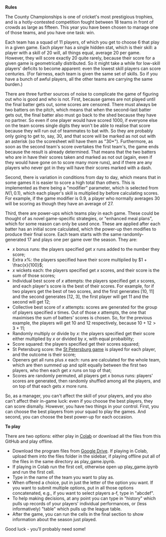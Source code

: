 **Rules**

The County Championships is one of cricket's most prestigious trophies, and is a hotly-contested competition fought between 18 teams in front of crowds as large as fifteen. This year you have been chosen to manage one of those teams, and you have one task: win. 

Each team has a squad of 11 players, of which you get to choose 6 that play in a given game. Each player has a single hidden stat, which is their skill: a player with a skill of 20 will, all things equal, average 20 per game. However, they will score exactly 20 quite rarely, because their score for a given game is geometrically distributed. So it might take a while for low-skill players' deficits to become apparent: even the lowest skill players can score centuries. (For fairness, each team is given the same set of skills. So if you have a bunch of awful players, all the other teams are carrying the same burden.)

There are three further sources of noise to complicate the game of figuring out who is good and who is not. First, because games are not played until the final batter gets out, some scores are censored. There must always be two batters on the pitch, which means that when the second-last batter gets out, the final batter also must go back to the shed because they have no partner. So even if one player would have scored 1000, if everyone else on the team scores single digits they won't be able to realise that score because they will run out of teammates to bat with. So they are probably only going to get to, say, 30, and that score will be marked as not out with an asterisk (so the scoresheet will have them as "30*"). Furthermore, as soon as the second team's score overtakes the first team's, the game ends because the result is already determined. That means that the two batters who are in have their scores taken and marked as not out (again, even if they would have gone on to score many more runs), and if there are any players who never got in they will have their scores marked with a dash. 

Second, there is variation in conditions from day to day, which means that in some games it is easier to score a high total than others. This is implemented as there being a "modifier" parameter, which is selected from $N(1, 0.1)$, which each player's skill is multiplied by before calculating scores. For example, if the game modifier is 0.9, a player who normally averages 30 will be scoring as though they have an average of 27. 

Third, there are power-ups which teams play in each game. These could be thought of as novel game-specific strategies, or "enhanced meal plans", which for some reason can only be used once. These are applied after each batter has an initial score calculated, which the power-up then modifies to produce their final score. Each team starts with the same randomly-generated 17 and plays one per game over the season. They are: 
* $x$ bonus runs: the players specified get $x$ runs added to the number they score;
* Extra $x$%: the players specified have their score multiplied by $1 + \frac{x}{100}$;
* $x$ wickets each: the players specified get $x$ scores, and their score is the sum of those scores;
* Individual best score of $x$ attempts: the players specified get $x$ scores, and each player's score is the best of their scores. For example, for if two players get the best of two scores, and the first generates [10, 11] and the second generates [12, 3], the first player will get 11 and the second will get 12;
* Collective best score of $x$ attempts: scores are generated for the group of players specified $x$ times. Out of those $x$ attempts, the one that maximises the sum of batters' scores is chosen. So, for the previous example, the players will get 10 and 12 respectively, because $10 + 12 > 3 + 11$;
* Randomly multiply or divide by $x$: the players specified get their score either multiplied by $x$ or divided by $x$, with equal probaiblity;
* Score squared: the players specified get their scores squared;
* St Petersburg score: the [St Petersburg game](https://plato.stanford.edu/entries/paradox-stpetersburg/) is played for each player, and the outcome is their score;
* Openers get all runs plus $x$ each: runs are calculated for the whole team, which are then summed up and split equally between the first two players, who then each get $x$ runs on top of that;
* Scores are randomly permuted, all players get $x$ bonus runs: players' scores are generated, then randomly shuffled among all the players, and on top of that each gets $x$ more runs.

So, as a manager, you can't affect the skill of your players, and you also can't affect their in-game luck: even if you choose the best players, they can score dismally. However, you have two things in your control. First, you can choose the best players from your squad to play the games. And second, you can choose the best power-up for each occasion. 

**To play**

There are two options: either play in [Colab](https://colab.research.google.com/drive/1MN4nKd9p3zce5DCt5dJpPVCoMpbHjEaw?usp=sharing) or download all the files from this GitHub and play offline. 

* Download the program files from [Google Drive](https://drive.google.com/file/d/1iEPInZ4yNjG3dCwLUWfaDiPYC-_4dU7Z/view?usp=sharing). If playing in Colab, upload them into the files folder in the sidebar, if playing offline put all of the files in the same directory as play_game.ipynb. 
* If playing in Colab run the first cell, otherwise open up play_game.ipynb and run the first cell.
* Type in the name of the team you want to play as.
* When offered a choice, put in just the letter of the option you want. If you want to submit multiple options, put in all those options concatenated, e.g., if you want to select players a-f, type in "abcdef". 
* To help making decisions, at any point you can type in "history" which pulls up records of your players' individual performances, or (less informatively) "table" which pulls up the league table. 
* After the game, you can run the cells in the final section to show information about the season just played.

Good luck - you'll probably need some!
